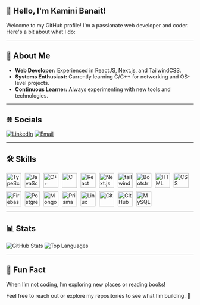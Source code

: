 ## 👋 Hello, I'm Kamini Banait!

Welcome to my GitHub profile! I'm a passionate web developer and coder. Here's a bit about what I do:


---

## 🌱 About Me
- **Web Developer:** Experienced in ReactJS, Next.js, and TailwindCSS.
- **Systems Enthusiast:** Currently learning C/C++ for networking and OS-level projects.
- **Continuous Learner:** Always experimenting with new tools and technologies.

---

## 🌐 Socials

[![LinkedIn](https://img.shields.io/badge/LinkedIn-0A66C2?style=for-the-badge&logo=linkedin&logoColor=white)](https://linkedin.com/in/kamini-banait)
[![Email](https://img.shields.io/badge/Email-D14836?style=for-the-badge&logo=gmail&logoColor=white)](mailto:kaminibanait03@gmail.com)

---

## 🛠 Skills

<div style="display: flex; flex-wrap: wrap; gap: 10px;">
  <img src="https://cdn.jsdelivr.net/gh/devicons/devicon/icons/typescript/typescript-original.svg" title="TypeScript" alt="TypeScript" width="40" height="40"/>
  <img src="https://cdn.jsdelivr.net/gh/devicons/devicon/icons/javascript/javascript-original.svg" title="JavaScript" alt="JavaScript" width="40" height="40"/>
  <img src="https://cdn.jsdelivr.net/gh/devicons/devicon/icons/cplusplus/cplusplus-original.svg" title="C++" alt="C++" width="40" height="40"/>
  <img src="https://cdn.jsdelivr.net/gh/devicons/devicon/icons/c/c-original.svg" title="C" alt="C" width="40" height="40"/>
  <img src="https://cdn.jsdelivr.net/gh/devicons/devicon/icons/react/react-original.svg" title="React" alt="React" width="40" height="40"/>
  <img src="https://cdn.jsdelivr.net/gh/devicons/devicon/icons/nextjs/nextjs-original.svg" title="Next.js" alt="Next.js" width="40" height="40"/>
  <img src="https://cdn.simpleicons.org/tailwindcss/06B6D4" width="40" height="40" title="TailwindCSS" alt="tailwindcss logo"  />
  <img src="https://cdn.jsdelivr.net/gh/devicons/devicon/icons/bootstrap/bootstrap-original.svg" title="Bootstrap" alt="Bootstrap" width="40" height="40"/>
  <img src="https://cdn.jsdelivr.net/gh/devicons/devicon/icons/html5/html5-original.svg" title="HTML" alt="HTML" width="40" height="40"/>
  <img src="https://cdn.jsdelivr.net/gh/devicons/devicon/icons/css3/css3-original.svg" title="CSS" alt="CSS" width="40" height="40"/>
  <img src="https://cdn.jsdelivr.net/gh/devicons/devicon/icons/firebase/firebase-plain.svg" title="Firebase" alt="Firebase" width="40" height="40"/>
  <img src="https://cdn.jsdelivr.net/gh/devicons/devicon/icons/postgresql/postgresql-original.svg" title="PostgreSQL" alt="PostgreSQL" width="40" height="40"/>
  <img src="https://cdn.jsdelivr.net/gh/devicons/devicon/icons/mongodb/mongodb-original.svg" title="MongoDB" alt="MongoDB" width="40" height="40"/>
  <img src="https://cdn.jsdelivr.net/gh/devicons/devicon/icons/prisma/prisma-original.svg" title="Prisma" alt="Prisma" width="40" height="40"/>
  <img src="https://cdn.jsdelivr.net/gh/devicons/devicon/icons/linux/linux-original.svg" title="Linux" alt="Linux" width="40" height="40"/>
  <img src="https://cdn.jsdelivr.net/gh/devicons/devicon/icons/git/git-original.svg" title="Git" alt="Git" width="40" height="40"/>
  <img src="https://skillicons.dev/icons?i=github"  title="GitHub" alt="GitHub" width="40" height="40"/>
  <img src="https://cdn.jsdelivr.net/gh/devicons/devicon/icons/mysql/mysql-original.svg" title="MySQL" alt="MySQL" width="40" height="40"/>
</div>


---

## 📊 Stats

![GitHub Stats](https://github-readme-stats.vercel.app/api?username=kamini08&show_icons=true&theme=dark)
![Top Languages](https://github-readme-stats.vercel.app/api/top-langs/?username=kamini08&layout=compact&theme=dark)

---

## 🎨 Fun Fact
When I’m not coding, I’m exploring new places or reading books!

Feel free to reach out or explore my repositories to see what I’m building. 🚀
